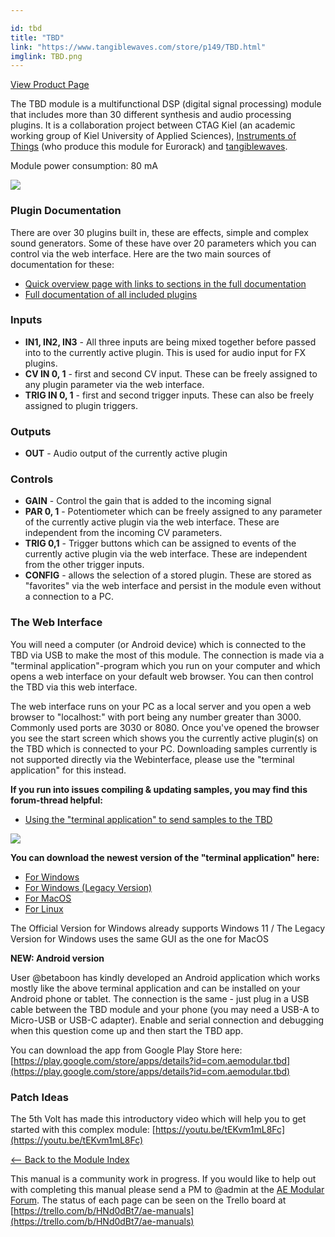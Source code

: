 ```yaml
---

id: tbd
title: "TBD"
link: "https://www.tangiblewaves.com/store/p149/TBD.html"
imglink: TBD.png
---
```



[View Product Page](https://www.tangiblewaves.com/store/p149/TBD.html)

The TBD module is a multifunctional DSP (digital signal processing) module that includes more than 30 different synthesis and audio processing plugins. It is a collaboration project between CTAG Kiel (an academic working group of Kiel University of Applied Sciences), [Instruments of Things](https://instrumentsofthings.com/) (who produce this module for Eurorack) and [tangiblewaves](https://tangiblewaves.com).

Module power consumption: 80 mA

[![](/images/th00---TBD.png.jpg)](https://wiki.aemodular.com/uploads/AeManual/TBD/TBD.png "TBD")

### Plugin Documentation

There are over 30 plugins built in, these are effects, simple and complex sound generators. Some of these have over 20 parameters which you can control via the web interface. Here are the two main sources of documentation for these:

*   [Quick overview page with links to sections in the full documentation](https://tinyurl.com/tbd-overview)
*   [Full documentation of all included plugins](https://tinyurl.com/tbd-full-documentation)

### Inputs

*   **IN1, IN2, IN3** - All three inputs are being mixed together before passed into to the currently active plugin. This is used for audio input for FX plugins.
*   **CV IN 0, 1** - first and second CV input. These can be freely assigned to any plugin parameter via the web interface.
*   **TRIG IN 0, 1** - first and second trigger inputs. These can also be freely assigned to plugin triggers.

### Outputs

*   **OUT** - Audio output of the currently active plugin

### Controls

*   **GAIN** - Control the gain that is added to the incoming signal
*   **PAR 0, 1** - Potentiometer which can be freely assigned to any parameter of the currently active plugin via the web interface. These are independent from the incoming CV parameters.
*   **TRIG 0,1** - Trigger buttons which can be assigned to events of the currently active plugin via the web interface. These are independent from the other trigger inputs.
*   **CONFIG** - allows the selection of a stored plugin. These are stored as "favorites" via the web interface and persist in the module even without a connection to a PC.

### The Web Interface

You will need a computer (or Android device) which is connected to the TBD via USB to make the most of this module. The connection is made via a "terminal application"-program which you run on your computer and which opens a web interface on your default web browser. You can then control the TBD via this web interface.

The web interface runs on your PC as a local server and you open a web browser to "localhost:<port>" with port being any number greater than 3000. Commonly used ports are 3030 or 8080. Once you've opened the browser you see the start screen which shows you the currently active plugin(s) on the TBD which is connected to your PC. Downloading samples currently is not supported directly via the Webinterface, please use the "terminal application" for this instead.

**If you run into issues compiling & updating samples, you may find this forum-thread helpful:**

*   [Using the "terminal application" to send samples to the TBD](https://forum.aemodular.com/thread/2198/error-erase-failure-trying-audiofile?page=1&scrollTo=18955)

![](/images/TBD%20Browser%20Start.png)

**You can download the newest version of the "terminal application" here:**

*   [For Windows](https://wiki.aemodular.com/uploads/Binaries/TBDConnect/)
*   [For Windows (Legacy Version)](https://github.com/aemodular/ctag-tbd/releases/tag/win-tapp-GUI-20211224)
*   [For MacOS](https://github.com/aemodular/ctag-tbd/releases/tag/macos-tapp-gui-20220125)
*   [For Linux](https://github.com/aemodular/ctag-tbd/releases/tag/linux-tapp-20220119)

The Official Version for Windows already supports Windows 11 / The Legacy Version for Windows uses the same GUI as the one for MacOS

**NEW: Android version**

User @betaboon has kindly developed an Android application which works mostly like the above terminal application and can be installed on your Android phone or tablet. The connection is the same - just plug in a USB cable between the TBD module and your phone (you may need a USB-A to Micro-USB or USB-C adapter). Enable and serial connection and debugging when this question come up and then start the TBD app.

You can download the app from Google Play Store here: [https://play.google.com/store/apps/details?id=com.aemodular.tbd](https://play.google.com/store/apps/details?id=com.aemodular.tbd)

### Patch Ideas

The 5th Volt has made this introductory video which will help you to get started with this complex module: [https://youtu.be/tEKvm1mL8Fc](https://youtu.be/tEKvm1mL8Fc)

[<-- Back to the Module Index](https://wiki.aemodular.com/pmwiki.php/AeManual/Modules)

This manual is a community work in progress. If you would like to help out with completing this manual please send a PM to @admin at the [AE Modular Forum](http://forum.aemodular.com). The status of each page can be seen on the Trello board at [https://trello.com/b/HNd0dBt7/ae-manuals](https://trello.com/b/HNd0dBt7/ae-manuals)